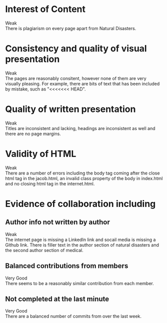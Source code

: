 Interest of Content
====================
Weak<br>
There is plagiarism on every page apart from Natural Disasters.

Consistency and quality of visual presentation
====================
Weak<br>
The pages are reasonably consitent, however none of them are very visually pleasing. For example, there are bits of text that has been included by mistake, such as "<<<<<<< HEAD".

Quality of written presentation
====================
Weak<br>
Titles are inconsistent and lacking, headings are inconsistent as well and there are no page margins.

Validity of HTML
====================
Weak<br>
There are a number of errors including the body tag coming after the close html tag in the jacob.html, an invalid class property of the body in index.html and no closing html tag in the internet.html.

Evidence of collaboration including
====================
Author info not written by author
--------------------
Weak<br>
The internet page is missing a LinkedIn link and socail media is missing a Github link. There is filler text in the author section of natural disasters and the second author section of medical.

Balanced contributions from members
--------------------
Very Good<br>
There seems to be a reasonably similar contribution from each member.

Not completed at the last minute
--------------------
Very Good<br>
There are a balanced number of commits from over the last week.